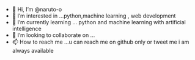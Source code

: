 - 👋 Hi, I’m @naruto-o
- 👀 I’m interested in ...python,machine learning , web development
- 🌱 I’m currently learning ... python and machine learning with artificial intelligence
- 💞️ I’m looking to collaborate on ...
- 📫 How to reach me ...u can reach me on github only or tweet me i am always available

<!---
naruto-o/naruto-o is a ✨ special ✨ repository because its `README.md` (this file) appears on your GitHub profile.
You can click the Preview link to take a look at your changes.
--->
